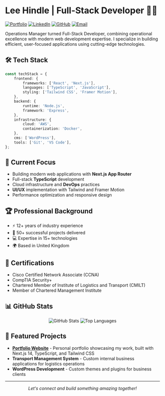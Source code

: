 # Lee Hindle | Full-Stack Developer 👨‍💻

[![Portfolio](https://img.shields.io/badge/Portfolio-000000?style=for-the-badge&logo=About.me&logoColor=white)](https://leehindle.dev)
[![LinkedIn](https://img.shields.io/badge/LinkedIn-0077B5?style=for-the-badge&logo=linkedin&logoColor=white)](https://linkedin.com/in/leehindle)
[![GitHub](https://img.shields.io/badge/GitHub-100000?style=for-the-badge&logo=github&logoColor=white)](https://github.com/lhndl93)
[![Email](https://img.shields.io/badge/Email-D14836?style=for-the-badge&logo=gmail&logoColor=white)](mailto:contact@leehindle.dev)

Operations Manager turned Full-Stack Developer, combining operational excellence with modern web development expertise. I specialize in building efficient, user-focused applications using cutting-edge technologies.

## 🛠️ Tech Stack

```typescript
const techStack = {
    frontend: {
        frameworks: ['React', 'Next.js'],
        languages: ['TypeScript', 'JavaScript'],
        styling: ['Tailwind CSS', 'Framer Motion'],
    },
    backend: {
        runtime: 'Node.js',
        framework: 'Express',
    },
    infrastructure: {
        cloud: 'AWS',
        containerization: 'Docker',
    },
    cms: ['WordPress'],
    tools: ['Git', 'VS Code'],
};
```

## 🎯 Current Focus

- Building modern web applications with **Next.js App Router**
- Full-stack **TypeScript** development
- Cloud infrastructure and **DevOps** practices
- **UI/UX** implementation with Tailwind and Framer Motion
- Performance optimization and responsive design

## 🏆 Professional Background

- ⚡ 12+ years of industry experience
- 🚀 50+ successful projects delivered
- 💻 Expertise in 15+ technologies
- 🌍 Based in United Kingdom

## 📜 Certifications

- Cisco Certified Network Associate (CCNA)
- CompTIA Security+
- Chartered Member of Institute of Logistics and Transport (CMILT)
- Member of Chartered Management Institute

## 📊 GitHub Stats

<div align="center">
  <img src="https://github-readme-stats.vercel.app/api?username=lhndl93&show_icons=true&theme=tokyonight" alt="GitHub Stats" />
  <img src="https://github-readme-stats.vercel.app/api/top-langs/?username=lhndl93&layout=compact&theme=tokyonight" alt="Top Languages" />
</div>

## 🌟 Featured Projects

- [**Portfolio Website**](https://leehindle.dev) - Personal portfolio showcasing my work, built with Next.js 14, TypeScript, and Tailwind CSS
- **Transport Management System** - Custom internal business applications for logistics operations
- **WordPress Development** - Custom themes and plugins for business clients

---

<div align="center">
  <i>Let's connect and build something amazing together!</i>
</div> 